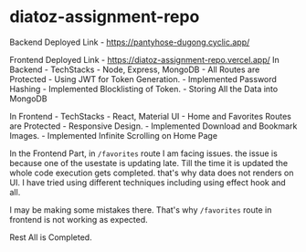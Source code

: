 # diatoz-assignment-repo


Backend Deployed Link - https://pantyhose-dugong.cyclic.app/

Frontend Deployed Link - https://diatoz-assignment-repo.vercel.app/
In Backend
    - TechStacks - Node, Express, MongoDB
    -  All Routes are Protected 
    - Using JWT for Token Generation.
    - Implemented Password Hashing
    - Implemented Blocklisting of Token.
    - Storing All the Data into MongoDB 

In Frontend
    -  TechStacks - React, Material UI
    -  Home and Favorites Routes are Protected 
    -  Responsive Design.
    -  Implemented Download and Bookmark Images.
    -  Implemented Infinite Scrolling on Home Page
     
In the Frontend Part, in `/favorites` route I am facing issues. the issue is because one of the usestate is updating late. Till the time it is updated the whole code execution gets completed. that's why data does not renders on UI. I have tried using different techniques including using effect hook and all.

I may be making some mistakes there.
That's why `/favorites` route in frontend is not working as expected.

Rest All is Completed.
